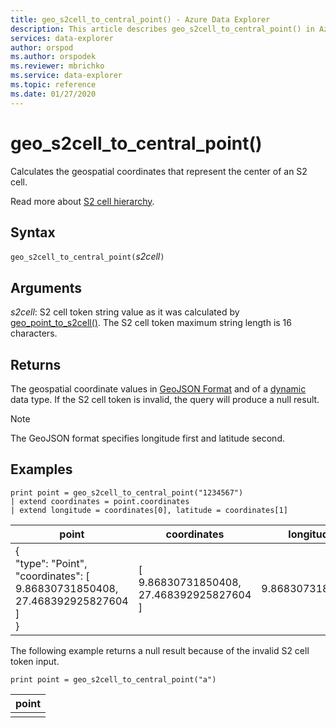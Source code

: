```yaml
---
title: geo_s2cell_to_central_point() - Azure Data Explorer
description: This article describes geo_s2cell_to_central_point() in Azure Data Explorer.
services: data-explorer
author: orspod
ms.author: orspodek
ms.reviewer: mbrichko
ms.service: data-explorer
ms.topic: reference
ms.date: 01/27/2020
---
```

# geo_s2cell_to_central_point()

Calculates the geospatial coordinates that represent the center of an S2 cell.

Read more about [S2 cell hierarchy](https://s2geometry.io/devguide/s2cell_hierarchy).

## Syntax

`geo_s2cell_to_central_point(`*s2cell*`)`

## Arguments

*s2cell*: S2 cell token string value as it was calculated by [geo_point_to_s2cell()](geo-point-to-s2cell-function.md). The S2 cell token maximum string length is 16 characters.

## Returns

The geospatial coordinate values in [GeoJSON Format](https://tools.ietf.org/html/rfc7946) and of a [dynamic](./scalar-data-types/dynamic.md) data type. If the S2 cell token is invalid, the query will produce a null result.

> [!NOTE]
> The GeoJSON format specifies longitude first and latitude second.

## Examples

<!-- csl: https://help.apl.windows.net/Samples -->
```apl
print point = geo_s2cell_to_central_point("1234567")
| extend coordinates = point.coordinates
| extend longitude = coordinates[0], latitude = coordinates[1]
```

|point|coordinates|longitude|latitude|
|---|---|---|---|
|{<br>  "type": "Point",<br>  "coordinates": [<br>    9.86830731850408,<br>    27.468392925827604<br>  ]<br>}|[<br>  9.86830731850408,<br>  27.468392925827604<br>]|9.86830731850408|27.4683929258276|

The following example returns a null result because of the invalid S2 cell token input.

<!-- csl: https://help.apl.windows.net/Samples -->
```apl
print point = geo_s2cell_to_central_point("a")
```

|point|
|---|
||
